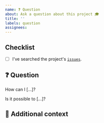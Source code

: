 ```yaml
---
name: ❓ Question
about: Ask a question about this project 🎓
title: ''
labels: question
assignees:
---
```


## Checklist

<!-- Mark with an `x` all the checkboxes that apply (like `[x]`) -->

- [ ] I've searched the project's [`issues`](https://github.com/TakashiAihara/pyutils/issues?q=is%3Aissue).

## ❓ Question

<!-- What is your question -->

How can I [...]?

Is it possible to [...]?

## 📎 Additional context

<!-- Add any other context or screenshots about the feature request here. -->
